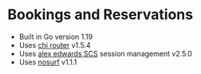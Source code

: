 # Bookings and Reservations

- Built in Go version 1.19
- Uses [chi router](https://github.com/go-chi/chi) v1.5.4
- Uses [alex edwards SCS](https://github.com/alexedwards/scs/v2) session management v2.5.0
- Uses [nosurf](https://github.com/justinas/nosurf) v1.1.1